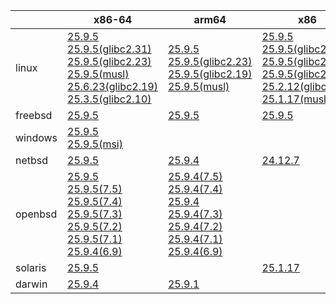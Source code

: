 ||x86-64|arm64|x86|ppc64le|armv7|armel|
| --- | --- | --- | --- | --- | --- | --- |
|linux|[25.9.5](https://github.com/roswell/sbcl_head/releases/download/25.9.5/sbcl-25.9.5-x86-64-linux-binary.tar.bz2)<br />[25.9.5(glibc2.31)](https://github.com/roswell/sbcl_head/releases/download/25.9.5/sbcl-25.9.5-x86-64-linux-glibc2.31-binary.tar.bz2)<br />[25.9.5(glibc2.23)](https://github.com/roswell/sbcl_head/releases/download/25.9.5/sbcl-25.9.5-x86-64-linux-glibc2.23-binary.tar.bz2)<br />[25.9.5(musl)](https://github.com/roswell/sbcl_head/releases/download/25.9.5/sbcl-25.9.5-x86-64-linux-musl-binary.tar.bz2)<br />[25.6.23(glibc2.19)](https://github.com/roswell/sbcl_head/releases/download/25.6.23/sbcl-25.6.23-x86-64-linux-glibc2.19-binary.tar.bz2)<br />[25.3.5(glibc2.10)](https://github.com/roswell/sbcl_head/releases/download/25.3.5/sbcl-25.3.5-x86-64-linux-glibc2.10-binary.tar.bz2)<br />|[25.9.5](https://github.com/roswell/sbcl_head/releases/download/25.9.5/sbcl-25.9.5-arm64-linux-binary.tar.bz2)<br />[25.9.5(glibc2.23)](https://github.com/roswell/sbcl_head/releases/download/25.9.5/sbcl-25.9.5-arm64-linux-glibc2.23-binary.tar.bz2)<br />[25.9.5(glibc2.19)](https://github.com/roswell/sbcl_head/releases/download/25.9.5/sbcl-25.9.5-arm64-linux-glibc2.19-binary.tar.bz2)<br />[25.9.5(musl)](https://github.com/roswell/sbcl_head/releases/download/25.9.5/sbcl-25.9.5-arm64-linux-musl-binary.tar.bz2)<br />|[25.9.5](https://github.com/roswell/sbcl_head/releases/download/25.9.5/sbcl-25.9.5-x86-linux-binary.tar.bz2)<br />[25.9.5(glibc2.31)](https://github.com/roswell/sbcl_head/releases/download/25.9.5/sbcl-25.9.5-x86-linux-glibc2.31-binary.tar.bz2)<br />[25.9.5(glibc2.23)](https://github.com/roswell/sbcl_head/releases/download/25.9.5/sbcl-25.9.5-x86-linux-glibc2.23-binary.tar.bz2)<br />[25.9.5(glibc2.19)](https://github.com/roswell/sbcl_head/releases/download/25.9.5/sbcl-25.9.5-x86-linux-glibc2.19-binary.tar.bz2)<br />[25.2.12(glibc2.10)](https://github.com/roswell/sbcl_head/releases/download/25.2.12/sbcl-25.2.12-x86-linux-glibc2.10-binary.tar.bz2)<br />[25.1.17(musl)](https://github.com/roswell/sbcl_head/releases/download/25.1.17/sbcl-25.1.17-x86-linux-musl-binary.tar.bz2)<br />|[25.9.5](https://github.com/roswell/sbcl_head/releases/download/25.9.5/sbcl-25.9.5-ppc64le-linux-binary.tar.bz2)<br />[25.9.5(glibc2.23)](https://github.com/roswell/sbcl_head/releases/download/25.9.5/sbcl-25.9.5-ppc64le-linux-glibc2.23-binary.tar.bz2)<br />[25.9.5(glibc2.19)](https://github.com/roswell/sbcl_head/releases/download/25.9.5/sbcl-25.9.5-ppc64le-linux-glibc2.19-binary.tar.bz2)<br />|[25.9.4](https://github.com/roswell/sbcl_head/releases/download/25.9.4/sbcl-25.9.4-armv7-linux-binary.tar.bz2)<br />|[25.1.17](https://github.com/roswell/sbcl_head/releases/download/25.1.17/sbcl-25.1.17-armel-linux-binary.tar.bz2)<br />|
|freebsd|[25.9.5](https://github.com/roswell/sbcl_head/releases/download/25.9.5/sbcl-25.9.5-x86-64-freebsd-binary.tar.bz2)<br />|[25.9.5](https://github.com/roswell/sbcl_head/releases/download/25.9.5/sbcl-25.9.5-arm64-freebsd-binary.tar.bz2)<br />|[25.9.5](https://github.com/roswell/sbcl_head/releases/download/25.9.5/sbcl-25.9.5-x86-freebsd-binary.tar.bz2)<br />||||
|windows|[25.9.5](https://github.com/roswell/sbcl_head/releases/download/25.9.5/sbcl-25.9.5-x86-64-windows-binary.tar.bz2)<br />[25.9.5(msi)](https://github.com/roswell/sbcl_head/releases/download/25.9.5/sbcl-25.9.5-x86-64-windows-binary.msi)<br />||||||
|netbsd|[25.9.5](https://github.com/roswell/sbcl_head/releases/download/25.9.5/sbcl-25.9.5-x86-64-netbsd-binary.tar.bz2)<br />|[25.9.4](https://github.com/roswell/sbcl_head/releases/download/25.9.4/sbcl-25.9.4-arm64-netbsd-binary.tar.bz2)<br />|[24.12.7](https://github.com/roswell/sbcl_head/releases/download/24.12.7/sbcl-24.12.7-x86-netbsd-binary.tar.bz2)<br />||||
|openbsd|[25.9.5](https://github.com/roswell/sbcl_head/releases/download/25.9.5/sbcl-25.9.5-x86-64-openbsd-binary.tar.bz2)<br />[25.9.5(7.5)](https://github.com/roswell/sbcl_head/releases/download/25.9.5/sbcl-25.9.5-x86-64-openbsd-7.5-binary.tar.bz2)<br />[25.9.5(7.4)](https://github.com/roswell/sbcl_head/releases/download/25.9.5/sbcl-25.9.5-x86-64-openbsd-7.4-binary.tar.bz2)<br />[25.9.5(7.3)](https://github.com/roswell/sbcl_head/releases/download/25.9.5/sbcl-25.9.5-x86-64-openbsd-7.3-binary.tar.bz2)<br />[25.9.5(7.2)](https://github.com/roswell/sbcl_head/releases/download/25.9.5/sbcl-25.9.5-x86-64-openbsd-7.2-binary.tar.bz2)<br />[25.9.5(7.1)](https://github.com/roswell/sbcl_head/releases/download/25.9.5/sbcl-25.9.5-x86-64-openbsd-7.1-binary.tar.bz2)<br />[25.9.4(6.9)](https://github.com/roswell/sbcl_head/releases/download/25.9.4/sbcl-25.9.4-x86-64-openbsd-6.9-binary.tar.bz2)<br />|[25.9.4(7.5)](https://github.com/roswell/sbcl_head/releases/download/25.9.4/sbcl-25.9.4-arm64-openbsd-7.5-binary.tar.bz2)<br />[25.9.4(7.4)](https://github.com/roswell/sbcl_head/releases/download/25.9.4/sbcl-25.9.4-arm64-openbsd-7.4-binary.tar.bz2)<br />[25.9.4](https://github.com/roswell/sbcl_head/releases/download/25.9.4/sbcl-25.9.4-arm64-openbsd-binary.tar.bz2)<br />[25.9.4(7.3)](https://github.com/roswell/sbcl_head/releases/download/25.9.4/sbcl-25.9.4-arm64-openbsd-7.3-binary.tar.bz2)<br />[25.9.4(7.2)](https://github.com/roswell/sbcl_head/releases/download/25.9.4/sbcl-25.9.4-arm64-openbsd-7.2-binary.tar.bz2)<br />[25.9.4(7.1)](https://github.com/roswell/sbcl_head/releases/download/25.9.4/sbcl-25.9.4-arm64-openbsd-7.1-binary.tar.bz2)<br />[25.9.4(6.9)](https://github.com/roswell/sbcl_head/releases/download/25.9.4/sbcl-25.9.4-arm64-openbsd-6.9-binary.tar.bz2)<br />|||||
|solaris|[25.9.5](https://github.com/roswell/sbcl_head/releases/download/25.9.5/sbcl-25.9.5-x86-64-solaris-binary.tar.bz2)<br />||[25.1.17](https://github.com/roswell/sbcl_head/releases/download/25.1.17/sbcl-25.1.17-x86-solaris-binary.tar.bz2)<br />||||
|darwin|[25.9.4](https://github.com/roswell/sbcl_head/releases/download/25.9.4/sbcl-25.9.4-x86-64-darwin-binary.tar.bz2)<br />|[25.9.1](https://github.com/roswell/sbcl_head/releases/download/25.9.1/sbcl-25.9.1-arm64-darwin-binary.tar.bz2)<br />|||||
